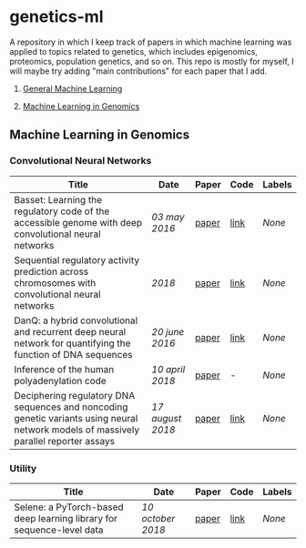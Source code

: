 # genetics-ml

A repository in which I keep track of papers in which machine learning was applied to topics related to genetics, which includes epigenomics, proteomics, population genetics, and so on. This repo is mostly for myself, I will maybe try adding "main contributions" for each paper that I add. 

1. [General Machine Learning](#general)



2. [Machine Learning in Genomics](#mlgenom)

## Machine Learning in Genomics


### Convolutional Neural Networks
|Title|Date|Paper|Code|Labels|
|---|---|---|---|---|
| Basset: Learning the regulatory code of the accessible genome with deep convolutional neural networks | _03 may 2016_ | [paper](https://github.com/jellepiepenbrock/genetics-ml/blob/master/basset.pdf) | [link](https://github.com/davek44/Basset) | _None_ | 
| Sequential regulatory activity prediction across chromosomes with convolutional neural networks | _2018_ | [paper](https://github.com/jellepiepenbrock/genetics-ml/blob/master/basenji.pdf) | [link](https://github.com/calico/basenji) | _None_ | 
| DanQ: a hybrid convolutional and recurrent deep neural network for quantifying the function of DNA sequences | _20 june 2016_ | [paper](https://github.com/jellepiepenbrock/genetics-ml/blob/master/danq.pdf) | [link](https://github.com/uci-cbcl/DanQ) | _None_ | 
| Inference of the human polyadenylation code | _10 april 2018_ | [paper](https://github.com/jellepiepenbrock/genetics-ml/blob/master/polyadenylationcode.pdf) | - | _None_ | 
| Deciphering regulatory DNA sequences and noncoding genetic variants using neural network models of massively parallel reporter assays | _17 august 2018_ | [paper](https://www.biorxiv.org/content/early/2018/08/17/393926) | [link](https://github.com/kundajelab/mpra)| _None_ | 
### Utility

|Title|Date|Paper|Code|Labels|
|---|---|---|---|---|
| Selene: a PyTorch-based deep learning library for sequence-level data | _10 october 2018_ | [paper](https://www.biorxiv.org/content/early/2018/10/10/438291) | [link](https://github.com/FunctionLab/selene) | _None_ | 
